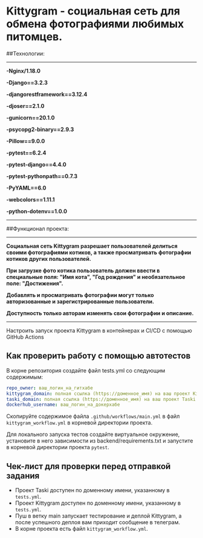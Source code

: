 #  Kittygram - социальная сеть для обмена фотографиями любимых питомцев.

##Технологии:
***
**-Nginx/1.18.0**

**-Django==3.2.3**

**-djangorestframework==3.12.4**

**-djoser==2.1.0**

**-gunicorn==20.1.0**

**-psycopg2-binary==2.9.3**

**-Pillow==9.0.0**

**-pytest==6.2.4**

**-pytest-django==4.4.0**

**-pytest-pythonpath==0.7.3**

**-PyYAML==6.0** 

**-webcolors==1.11.1**

**-python-dotenv==1.0.0**
***


##Функционал проекта:
***
**Социальная сеть Kittygram разрешает пользователей делиться своими фотографиями котиков, а также просматривать фотографии котиков других пользователей.**

**При загрузке фото котика пользователь должен ввести в специальные поля: "Имя кота", "Год рождения" и необязательное поле: "Достижения".**

**Добавлять и просматривать фотографии могут только авторизованные и зарегистрированные пользователи.**

**Доступность только авторам изменять свои фотографии и описание.**
***

Настроить запуск проекта Kittygram в контейнерах и CI/CD с помощью GitHub Actions

## Как проверить работу с помощью автотестов

В корне репозитория создайте файл tests.yml со следующим содержимым:
```yaml
repo_owner: ваш_логин_на_гитхабе
kittygram_domain: полная ссылка (https://доменное_имя) на ваш проект Kittygram
taski_domain: полная ссылка (https://доменное_имя) на ваш проект Taski
dockerhub_username: ваш_логин_на_докерхабе
```

Скопируйте содержимое файла `.github/workflows/main.yml` в файл `kittygram_workflow.yml` в корневой директории проекта.

Для локального запуска тестов создайте виртуальное окружение, установите в него зависимости из backend/requirements.txt и запустите в корневой директории проекта `pytest`.

## Чек-лист для проверки перед отправкой задания

- Проект Taski доступен по доменному имени, указанному в `tests.yml`.
- Проект Kittygram доступен по доменному имени, указанному в `tests.yml`.
- Пуш в ветку main запускает тестирование и деплой Kittygram, а после успешного деплоя вам приходит сообщение в телеграм.
- В корне проекта есть файл `kittygram_workflow.yml`.
